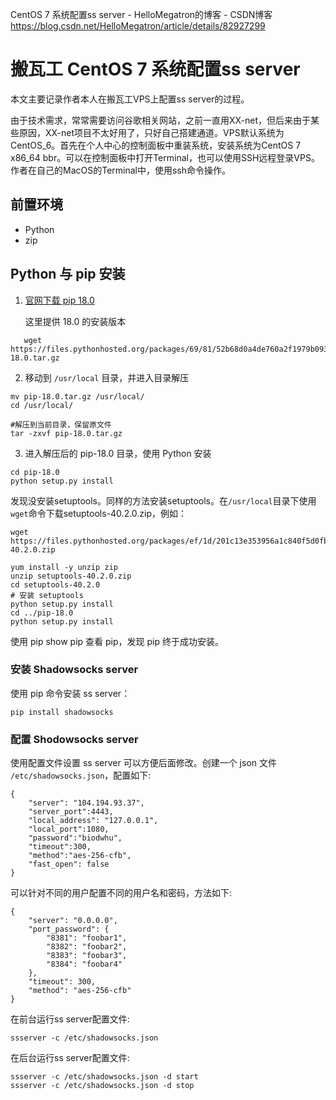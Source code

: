 CentOS 7 系统配置ss server - HelloMegatron的博客 - CSDN博客
https://blog.csdn.net/HelloMegatron/article/details/82927299





# 搬瓦工 CentOS 7 系统配置ss server

本文主要记录作者本人在搬瓦工VPS上配置ss server的过程。

由于技术需求，常常需要访问谷歌相关网站，之前一直用XX-net，但后来由于某些原因，XX-net项目不太好用了，只好自己搭建通道。VPS默认系统为CentOS_6。首先在个人中心的控制面板中重装系统，安装系统为CentOS 7 x86_64 bbr。可以在控制面板中打开Terminal，也可以使用SSH远程登录VPS。作者在自己的MacOS的Terminal中，使用ssh命令操作。



## 前置环境

- Python
- zip



## Python 与 pip 安装

1. [官网下载 pip 18.0](https://pypi.org/project/pip/18.0/#files)

   这里提供 18.0 的安装版本

```
   wget https://files.pythonhosted.org/packages/69/81/52b68d0a4de760a2f1979b0931ba7889202f302072cc7a0d614211bc7579/pip-18.0.tar.gz
```

2. 移动到 `/usr/local` 目录，并进入目录解压

```shell
mv pip-18.0.tar.gz /usr/local/
cd /usr/local/

#解压到当前目录，保留原文件
tar -zxvf pip-18.0.tar.gz
```

3. 进入解压后的 pip-18.0 目录，使用 Python 安装

```
cd pip-18.0
python setup.py install
```

发现没安装setuptools。同样的方法安装setuptools。在`/usr/local`目录下使用`wget`命令下载setuptools-40.2.0.zip，例如：

```
wget https://files.pythonhosted.org/packages/ef/1d/201c13e353956a1c840f5d0fbf0461bd45bbd678ea4843ebf25924e8984c/setuptools-40.2.0.zip
```

```shell
yum install -y unzip zip
unzip setuptools-40.2.0.zip
cd setuptools-40.2.0
# 安装 setuptools
python setup.py install
cd ../pip-18.0
python setup.py install
```

使用 pip show pip 查看 pip，发现 pip 终于成功安装。



### 安装 Shadowsocks server

使用 pip 命令安装 ss server：

```shell
pip install shadowsocks
```

### 配置 Shodowsocks server

使用配置文件设置 ss server 可以方便后面修改。创建一个 json 文件 `/etc/shadowsocks.json`，配置如下:

```shell
{
    "server": "104.194.93.37",
    "server_port":4443,
    "local_address": "127.0.0.1",
    "local_port":1080,
    "password":"biodwhu",
    "timeout":300,
    "method":"aes-256-cfb",
    "fast_open": false
}
```

可以针对不同的用户配置不同的用户名和密码，方法如下:

```shell
{
    "server": "0.0.0.0",
    "port_password": {
        "8381": "foobar1",
        "8382": "foobar2",
        "8383": "foobar3",
        "8384": "foobar4"
    },
    "timeout": 300,
    "method": "aes-256-cfb"
}
```

在前台运行ss server配置文件:

```shell
ssserver -c /etc/shadowsocks.json
```

在后台运行ss server配置文件:

```shell
ssserver -c /etc/shadowsocks.json -d start
ssserver -c /etc/shadowsocks.json -d stop
```


